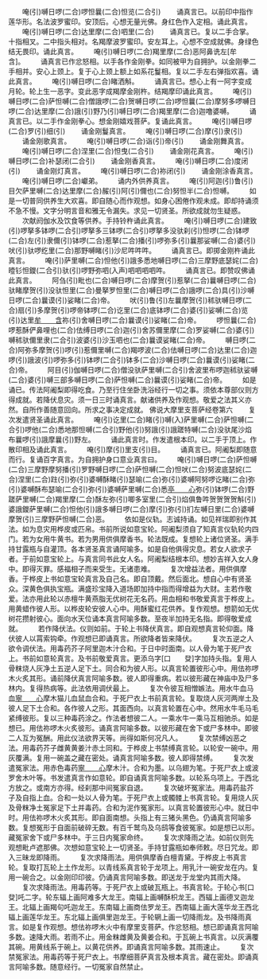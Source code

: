 <!-- { "loadSidebar": true } -->
　　唵(引)嚩日啰(二合)啰怛曩(二合)怛览(二合引)
　　诵真言已。以前印中指作莲华形。名法波罗蜜印。安顶后。心想无量光佛。身红色作入定相。诵此真言。
　　唵(引)嚩日啰(二合)达里摩(二合)呬里(二合)
　　诵真言已。复以二手合掌。十指相叉。二中指头相对。名羯摩波罗蜜印。安左耳上。心想不空成就佛。身绿色结无畏印。诵此真言。
　　唵(引)嚩日啰(二合)羯里摩(二合)恶阿鼻诜左[牟　　含]。
　　诵真言已作忿怒相。以手各作金刚拳。如同被甲为自拥护。以金刚拳二手相并。安心上颈上。复于心上颈上额上如系花鬘相。复以二手左右弹指欢喜。诵此真言。
　　唵(引)嚩日啰(二合)睹洒斛。
　　诵真言已。想心上有一阿字变成月轮。轮上生一恶字。变此恶字成羯摩金刚杵。结羯摩印诵此真言。
　　唵(引)嚩日啰(二合)萨怛嚩(二合)僧誐啰(二合)贺嚩日啰(二合)啰怛曩(二合)摩努多啰嚩日啰(二合)达里摩(二合)誐(引)野乃(引)嚩日啰(二合)羯里摩(二合)迦噜婆嚩。
　　诵真言已。以二手作金刚拳心。想金刚嬉戏菩萨。复诵此真言。
　　唵(引)嚩日啰(二合)罗(引)细(引)
　　诵金刚鬘真言。
　　唵(引)嚩日啰(二合)摩(引)隶(引)
　　诵金刚歌真言。
　　唵(引)嚩日啰(二合)诣(引)帝(引)
　　诵金刚舞真言。
　　唵(引)嚩日啰(二合)涅里(二合)怛曳(二合引)
　　诵金刚花真言。
　　唵(引)嚩日啰(二合)补瑟闭(二合引)
　　诵金刚香真言。
　　唵(引)嚩日啰(二合)度闭(引)
　　诵金刚灯真言。
　　唵(引)嚩日啰(二合)祢闭(引)
　　诵金刚涂香真言。
　　唵(引)嚩日啰(二合)巘弟。
　　诵内外供养真言。
　　唵(引)阿迦(引)鲁(引)目欠萨里嚩(二合)达里摩(二合)赧(引)阿(引)儞也(二合)努怛半(二合)怛嚩。
　　如是一切普同供养生大欢喜。即自随心而作观想。如身心困倦作观未成。即却持诵须不急不慢。文字分明言音和雅无令漏失。求见一切贤圣。所欲成就勿生疑惑。
　　次献阏伽水及饮食等供养。手持铃杵诵此真言。
　　唵(引)嚩日啰(二合)建致(引)啰拏多钵啰(二合引)啰拏多三钵啰(二合引)啰拏多没驮刹(引)怛啰(二合)钵啰(二合)左(引)隶儞(引)钵啰(二合)惹拏(二合)播(引)啰弥多(引)曩那娑嚩(二合)婆(引)吠(引)驮啰纥里(二合)那野嚩睹(引)沙尼吽吽吽。
　　诵真言已。即掷金刚杵诵此真言。
　　唵(引)萨里嚩(二合)怛他(引)誐多悉地嚩日啰(二合)三摩野底瑟姹(二合)曀钐怛鑁(二合引)驮(引)啰野弥呬(入声)呬呬呬呬吽。
　　诵真言已。即赞叹佛诵此真言。
　　阿刍(引)毗也(二合)嚩日啰(二合)摩贺(引)惹拏(二合)曩嚩日啰(二合)驮睹摩贺(引)没驮怛里(二合)曼拏罗怛里(二合)嚩日啰(二合)誐啰(二合)具(引)沙嚩日啰(二合)曩谟(引)娑睹(二合)帝。
　　吠(引)鲁(引)左曩摩贺(引)秫驮嚩日啰(二合)扇(引)多摩贺(引)啰帝钵啰(二合)讫里(二合)底钵啰(二合)婆(引)娑嚩(二合)览(引)达里[牟　　含](二合)祢(引)舍嚩日啰(二合)曩谟(引)娑睹(二合)帝。
　　啰怛曩(二合)啰惹酥俨鼻哩也(二合)佉缚日啰(二合)迦(引)舍苏儞里摩(二合)罗娑嚩(二合)婆(引)嚩秫驮儞里隶(二合引)波婆(引)沙玉呬也(二合)曩谟娑睹(二合)帝。
　　嚩日啰(二合)阿弥多摩贺(引)啰(引)惹儞里嚩(二合)羯啰波(二合)佉嚩日啰(二合)达里(二合)迦啰(引)誐波(引)啰弥多(引)钵啰(二合引)钵多(二合)沙嚩日啰(二合)曩谟(引)娑睹(二合)帝。
　　阿目(引)伽嚩日啰(二合)僧没驮萨里嚩(二合引)舍波里布啰迦秫驮娑嚩(二合)婆(引)嚩三部多嚩日啰(二合)萨怛嚩(二合)曩谟(引)娑睹(二合)帝。
　　如是诵已。传法阿阇梨即得吃食。乃至行住坐卧洗浴经行一切之事。须依本尊部仪则方得成就。若降伏息灾。须一日三时诵真言。献诸供养及作观想。敬爱之法其义亦然。自所作善随意回向。所求之事决定成就。
佛说大摩里支菩萨经卷第六
　　复次发遣贤圣诵此真言。
　　唵(引)讫里(二合)睹(引)嚩(入)萨里嚩(二合)萨怛嚩(二合引)啰他(二合)悉地那怛嚩(二合引)野他(引)努誐(引)誐蹉特嚩(二合)没驮尾沙焰布曩啰(引)誐摩曩(引)野左。
　　诵此真言时。作发遣根本印。以二手于顶上。作散印相及诵此真言。
　　唵(引)摩(引)里支(引)目。
　　诵真言已。阿阇梨即随意而行。复诵百字真言。为自拥护身口意业真言曰。
　　唵(引)嚩日啰(二合)萨怛嚩(二合)三摩野摩努播(引)罗野嚩日啰(二合)萨怛嚩(二合)怛吠(二合)努波底瑟姹(二合)涅里(二合)跓(引)弥(引)婆嚩酥睹(引)瑟喻(二合)弥(引)婆嚩阿努啰讫睹(二合)弥(引)婆嚩酥布瑟喻(二合引)弥(引)婆嚩萨里嚩(二合)悉[亭　　心](切身)弥(引)钵啰(二合)野蹉萨里嚩(二合)羯里摩(二合)酥左弥(引)唧多室里(二合引)焰俱鲁吽贺贺贺贺斛(引)婆誐鑁萨里嚩(二合)怛他(引)誐多嚩日啰(二合)摩(引)弥(引)扪左嚩日里(二合)婆嚩摩贺(引)三摩野萨怛嚩(二合)恶。
　　依如是仪轨。志诚持诵。如见祥瑞即别作其法。如为息灾用桦皮或匹帛。书前所说如意宝轮。阿阇梨须自了知真言仪轨轮内四门。若为女用牛黄书。若为男用供俱摩香书。轮法既成。复想轮上诸位贤圣。满手持甘露瓶与自灌顶。各本贤圣真言诵阿喻多。如是自他俱得灾息。若女人欲求子者。于前如意宝轮上。与真言同书此女人名。阿阇梨结根本印。想妙吉祥入女人身中。即得灭罪。感福相子而来受生。无诸患难。
　　复次增益法者。用供俱摩香。于桦皮上书如意宝轮真言及自己名。即自顶戴。然后面北。想自心中有贤圣众。深黄色俱执宝瓶。满盛珍宝降入道场即加持中指而得增益为大财。主若作敬爱。法亦用此轮以赤檀牛黄燕脂无优树花无名药。用血相和书敬爱真言于桦皮上。用黄蜡作彼人形。以桦皮轮安彼人心中。用酥蜜红花供养。复作观想。想箭如无优树花攒射彼心。面向水天位诵本真言阿喻多数。至夜半加持无名指。即得敬爱成就。
　　若作降伏法。仪则如前。于轮上书降伏真言。即自观想真言轮仰面。降伏彼人以罥索钩牵。作观想已即诵真言。所欲降者皆来降伏。
　　复次五逆之人欲令调伏法。用毒药芥子阿里迦木汁合和。于日中时面南。以人骨为笔于死尸衣上。书前如意轮真言。及书前敬爱真言。更添乌字[口　　癹]字加持头指。复用人骨粖烧人灰净土五逆人足下土。同合和为彼人形。以真言轮置彼形心中。用佉祢啰木火炙其形。诵前降伏真言阿喻多数。彼人即得重病。若以彼形藏在神庙中及尸多林内。复得热病等。此法依用调伏最上。
　　复次令彼互相憎嫉法。用水牛血马血[寧　　心](切身)摩木猫儿血鼠血合和。于死尸衣上书前真言轮。复取烧人灰河两岸土及彼人足下土合和。各作彼人之形。其面西向。以真言轮置在心中。然用水牛毛马毛紧缚彼形。复以三种毒药涂之。作法者想彼二人。一乘水牛一乘马互相驰杀。如是想已。用佉祢啰木火炙彼形。诵真言阿喻多数。以彼形藏在舍下或尸多林中。即彼二人互为冤酬。用此仪法欲界天等。尚得如斯何况凡人。
　　复次禁缚凶恶之法。用毒药芥子雌黄黄姜汁赤土同和。于桦皮上书禁缚真言轮。以轮安一碗中。用灰覆满。复用一碗盖之藏在密处。诵真言阿喻多数。彼人即得禁缚。
　　复次发遣冤家法。用赤色毒药[寧　　心](切身)摩木汁。合和为墨。以乌翅为笔。于死尸衣上或波罗舍木叶等。书发遣真言作如意轮。即自诵真言阿喻多数。以轮系乌项上。于西北方放之。或南方亦得。经刹那中间冤家自退。
　　复次破坏冤家法。用毒药盐芥子及自指上血。合和一处以人骨为笔。于死尸衣上或髑髅上书真言轮。复用烧人灰及骨粖净土冤家足下土并毒药。合和为泥作冤家形。以真言轮置彼形心中。就日中时。用佉祢啰木火炙其形。即自面南想。头指上有三猪头黑色。仍诵真言阿喻多数。复想冤形于自面前破碎无数。有百千鹫鸟及乌鸱等食彼冤家。如是想已以形。藏冤家舍下或尸多林中。于三日内冤家命终。
　　复次求降雨之法。如前仪则先观想毗卢遮那佛。次想如意宝轮上一切贤圣。手持甘露瓶如奉师敕。尽日咒龙。即入三昧龙即降雨。
　　复次求降雨法。用供俱摩香白檀青黛。于桦皮上书真言轮。复取打瓦轮上土作龙形。以青线系真言轮于龙项上。用乳汁一碗安龙在内。复用一碗合之。以金刚印印彼。仍诵真言阿喻多数。即送龙于龙堂内其雨大降。
　　复次求降雨法。用毒药等。于死尸衣上或破瓦瓶上。书真言轮。于轮心书[口　　癹]吒二字。轮东辐上画阿难多大龙王。南辐上画嚩酥枳龙王。西辐上画德叉迦龙王。北辐上画羯句吒迦龙王。东南辐上画商佉罗龙王。西南辐上画大莲华龙王西北辐上画莲华龙王。东北辐上画俱里迦龙王。于轮辋上画一切降雨龙。及书降雨真言。如是复作观想。想佉祢啰木火中有摩里支菩萨。作忿怒相。想已即诵真言阿喻多数。速降大雨。若雨不止。用金粖雌黄及黄姜合和。于瓦碗上书真言。以灰满覆其碗。用黄线系于碗上。以黄花供养。即诵真言阿喻多数。其雨速止。
　　复次禁冤家法。用毒药等于死尸衣上。书摩细菩萨真言及根本真言。藏在密处。即诵真言阿喻多数。随意经行。一切冤家自然禁止。
